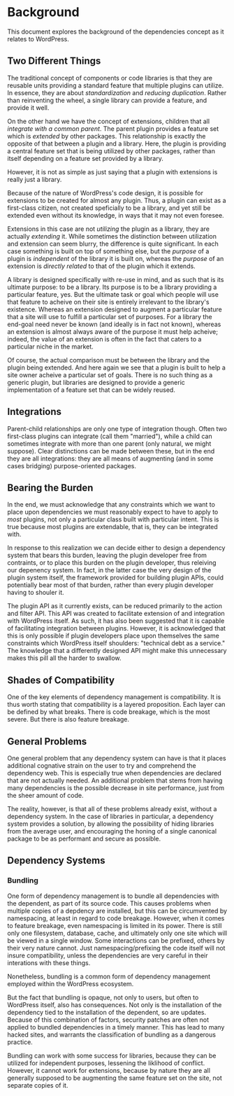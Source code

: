 # Background

This document explores the background of the dependencies concept as it relates to WordPress.

## Two Different Things

The traditional concept of components or code libraries is that they are reusable units providing a standard feature that multiple plugins can utilize. In essence, they are about *standardization* and *reducing duplication*. Rather than reinventing the wheel, a single library can provide a feature, and provide it well.

On the other hand we have the concept of extensions, children that all *integrate with a common parent*. The parent plugin provides a feature set which is *extended* by other packages. This relationship is exactly the opposite of that between a plugin and a library. Here, the plugin is providing a central feature set that is being utilized by other packages, rather than itself depending on a feature set provided by a library.

However, it is not as simple as just saying that a plugin with extensions is really just a library.

Because of the nature of WordPress's code design, it is possible for extensions to be created for almost any plugin. Thus, a plugin can exist as a first-class citizen, not created speficially to be a library, and yet still be extended even without its knowledge, in ways that it may not even foresee.

Extensions in this case are not *utilizing* the plugin as a library, they are actually *extending* it. While sometimes the distinction between utilization and extension can seem blurry, the difference is quite significant. In each case something is built on top of something else, but the *purpose* of a plugin is *independent* of the library it is built on, whereas the *purpose* of an extension is *directly related* to that of the plugin which it extends.

A library is designed specifically with re-use in mind, and as such that is its ultimate purpose: to be a library. Its purpose is to be a library providing a particular feature, yes. But the ultimate task or goal which people will use that feature to acheive on their site is entirely irrelevant to the library's existence. Whereas an extension designed to augment a particular feature that a site will use to fulfill a particular set of purposes. For a library the end-goal need never be known (and ideally is in fact not known), whereas an extension is almost always aware of the purpose it must help acheive; indeed, the value of an extension is often in the fact that caters to a particular niche in the market.

Of course, the actual comparison must be between the library and the plugin being extended. And here again we see that a plugin is built to help a site owner acheive a particular set of goals. There is no such thing as a generic plugin, but libraries are designed to provide a generic implementation of a feature set that can be widely reused.

## Integrations

Parent-child relationships are only one type of integration though. Often two first-class plugins can integrate (call them "married"), while a child can sometimes integrate with more than one parent (only natural, we might suppose). Clear distinctions can be made between these, but in the end they are all integrations: they are all means of augmenting (and in some cases bridging) purpose-oriented packages.

## Bearing the Burden

In the end, we must acknowledge that any constraints which we want to place upon dependencies we must reasonably expect to have to apply to *most* plugins, not only a particular class built with particular intent. This is true because most plugins are extendable, that is, they can be integrated with.

In response to this realization we can decide either to design a dependency system that bears this burden, leaving the plugin developer free from contraints, or to place this burden on the plugin developer, thus releiving our depenency system. In fact, in the latter case the very design of the plugin system itself, the framework provided for building plugin APIs, could potentially bear most of that burden, rather than every plugin developer having to shouler it. 

The plugin API as it currently exists, can be reduced primarily to the action and filter API. This API was created to facilitate extension of and integration with WordPress itself. As such, it has also been suggested that it is capable of facilitating integration between plugins. However, it is acknowledged that this is only possible if plugin developers place upon themselves the same constraints which WordPress itself shoulders: "technical debt as a service." The knowledge that a differently designed API might make this unnecessary makes this pill all the harder to swallow.

## Shades of Compatibility

One of the key elements of dependency management is compatibility. It is thus worth stating that compatibility is a layered proposition. Each layer can be defined by what breaks. There is code breakage, which is the most severe. But there is also feature breakage.

## General Problems

One general problem that any dependency system can have is that it places additional cognative strain on the user to try and comprehend the dependency web. This is especially true when dependencies are declared that are not actually needed. An additional problem that stems from having many dependencies is the possible decrease in site performance, just from the sheer amount of code.

The reality, however, is that all of these problems already exist, without a dependency system. In the case of libraries in particular, a dependency system provides a solution, by allowing the possibility of hiding libraries from the average user, and encouraging the honing of a single canonical package to be as performant and secure as possible. 

## Dependency Systems

### Bundling

One form of dependency management is to bundle all dependencies with the dependent, as part of its source code. This causes problems when multiple copies of a depdency are installed, but this can be circumvented by namespacing, at least in regard to code breakage. However, when it comes to feature breakage, even namespacing is limited in its power. There is still only one filesystem, database, cache, and ultimately only one site which will be viewed in a single window. Some interactions can be prefixed, others by their very nature cannot. Just namespacing/prefixing the code itself will not insure compatibility, unless the dependencies are very careful in their interations with these things.

Nonetheless, bundling is a common form of dependency management employed within the WordPress ecosystem. 

But the fact that bundling is opaque, not only to users, but often to WordPress itself, also has consequences. Not only is the installation of the dependency tied to the installation of the dependent, so are updates. Because of this combination of factors, security patches are often not applied to bundled dependencies in a timely manner. This has lead to many hacked sites, and warrants the classification of bundling as a dangerous practice.

Bundling can work with some success for libraries, because they can be utilized for independent purposes, lessening the liklihood of conflict. However, it cannot work for extensions, because by nature they are all generally supposed to be augmenting the same feature set on the site, not separate copies of it.
